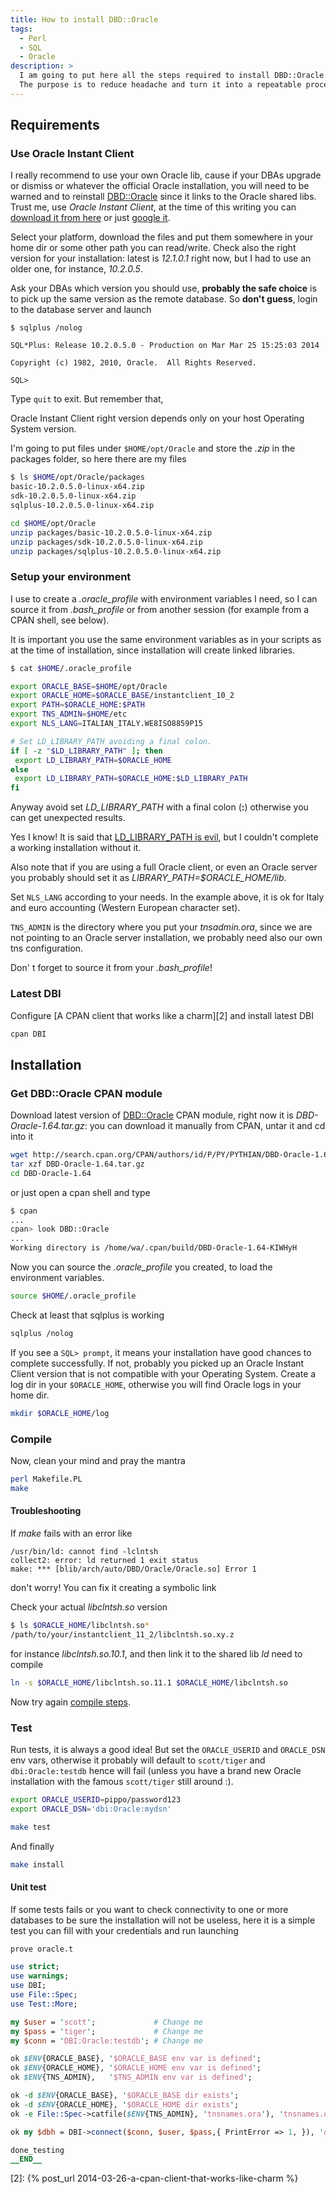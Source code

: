 ```yaml
---
title: How to install DBD::Oracle
tags:
  - Perl
  - SQL
  - Oracle
description: >
  I am going to put here all the steps required to install DBD::Oracle CPAN module, which is not a straightforward installation.
  The purpose is to reduce headache and turn it into a repeatable process.
---
```


## Requirements

### Use Oracle Instant Client

I really recommend to use your own Oracle lib, cause if your DBAs upgrade or dismiss or whatever the official Oracle installation, you will need to be warned and to reinstall [DBD::Oracle][1] since it links to the Oracle shared libs. Trust me, use *Oracle Instant Client*, at the time of this writing you can [download it from here](http://www.oracle.com/technetwork/database/features/instant-client/index-097480.html) or just [google it](https://www.google.com/?q=Oracle+Instant+Client+download).

Select your platform, download the files and put them somewhere in your home dir or some other path you can read/write. Check also the right version for your installation: latest is *12.1.0.1* right now, but I had to use an older one, for instance, *10.2.0.5*.

Ask your DBAs which version you should use, **probably the safe choice** is to pick up the same version as the remote database. So **don't guess**, login to the database server and launch

```
$ sqlplus /nolog

SQL*Plus: Release 10.2.0.5.0 - Production on Mar Mar 25 15:25:03 2014

Copyright (c) 1982, 2010, Oracle.  All Rights Reserved.

SQL>
```

Type `quit` to exit. But remember that,

<div class="paper info">Oracle Instant Client right version depends only on your host Operating System version.</div>

I'm going to put files under `$HOME/opt/Oracle` and store the *.zip* in the packages folder, so here there are my files

```bash
$ ls $HOME/opt/Oracle/packages
basic-10.2.0.5.0-linux-x64.zip
sdk-10.2.0.5.0-linux-x64.zip
sqlplus-10.2.0.5.0-linux-x64.zip
```

```bash
cd $HOME/opt/Oracle
unzip packages/basic-10.2.0.5.0-linux-x64.zip
unzip packages/sdk-10.2.0.5.0-linux-x64.zip
unzip packages/sqlplus-10.2.0.5.0-linux-x64.zip
```

### Setup your environment

I use to create a *.oracle_profile* with environment variables I need, so I can source it from *.bash_profile* or from another session (for example from a CPAN shell, see below).

<div class="paper warning">It is important you use the same environment variables as in your scripts as at the time of installation, since installation will create linked libraries.</div>

```bash
$ cat $HOME/.oracle_profile

export ORACLE_BASE=$HOME/opt/Oracle
export ORACLE_HOME=$ORACLE_BASE/instantclient_10_2
export PATH=$ORACLE_HOME:$PATH
export TNS_ADMIN=$HOME/etc
export NLS_LANG=ITALIAN_ITALY.WE8ISO8859P15

# Set LD_LIBRARY_PATH avoiding a final colon.
if [ -z "$LD_LIBRARY_PATH" ]; then
 export LD_LIBRARY_PATH=$ORACLE_HOME
else
 export LD_LIBRARY_PATH=$ORACLE_HOME:$LD_LIBRARY_PATH
fi
```

<div class="paper danger">Anyway avoid set <em>LD_LIBRARY_PATH</em> with a final colon (<strong>:</strong>) otherwise you can get unexpected results.</div>

Yes I know! It is said that [LD_LIBRARY_PATH is evil](https://blogs.oracle.com/ali/entry/avoiding_ld_library_path_the), but I couldn't complete a working installation without it.

<div class="paper info">
Also note that if you are using a full Oracle client, or even an Oracle server you probably should set it as <em>LIBRARY_PATH=$ORACLE_HOME/lib</em>.
</div>

Set `NLS_LANG` according to your needs. In the example above, it is ok for Italy and euro accounting (Western European character set).

`TNS_ADMIN` is the directory where you put your *tnsadmin.ora*, since we are not pointing to an Oracle server installation, we probably need also our own tns configuration.

<div class="paper warning">Don' t forget to source it from your <em>.bash_profile</em>!</div>

### Latest DBI

Configure [A CPAN client that works like a charm][2] and install latest DBI

```bash
cpan DBI
```

## Installation

### Get DBD::Oracle CPAN module

Download latest version of [DBD::Oracle][1] CPAN module, right now it is *DBD-Oracle-1.64.tar.gz*: you can download it manually from CPAN, untar it and cd into it

```bash
wget http://search.cpan.org/CPAN/authors/id/P/PY/PYTHIAN/DBD-Oracle-1.64.tar.gz
tar xzf DBD-Oracle-1.64.tar.gz
cd DBD-Oracle-1.64
```

or just open a cpan shell and type

```bash
$ cpan
...
cpan> look DBD::Oracle
...
Working directory is /home/wa/.cpan/build/DBD-Oracle-1.64-KIWHyH
```

Now you can source the *.oracle_profile* you created, to load the environment variables.

```bash
source $HOME/.oracle_profile
```

Check at least that sqlplus is working

```bash
sqlplus /nolog
```

If you see a `SQL> prompt`, it means your installation have good chances to complete successfully. If not, probably you picked up an Oracle Instant Client version that is not compatible with your Operating System.
Create a log dir in your `$ORACLE_HOME`, otherwise you will find Oracle logs in your home dir.

```bash
mkdir $ORACLE_HOME/log
```

### Compile

Now, clean your mind and pray the mantra

```bash
perl Makefile.PL
make
```

#### Troubleshooting

If *make* fails with an error like

```
/usr/bin/ld: cannot find -lclntsh
collect2: error: ld returned 1 exit status
make: *** [blib/arch/auto/DBD/Oracle/Oracle.so] Error 1
```

don't worry! You can fix it creating a symbolic link

Check your actual *libclntsh.so* version

```bash
$ ls $ORACLE_HOME/libclntsh.so*
/path/to/your/instantclient_11_2/libclntsh.so.xy.z
```

for instance *libclntsh.so.10.1*, and then link it to the shared lib *ld* need to compile

```bash
ln -s $ORACLE_HOME/libclntsh.so.11.1 $ORACLE_HOME/libclntsh.so
```

Now try again [compile steps](#compile).

### Test

Run tests, it is always a good idea! But set the `ORACLE_USERID` and  `ORACLE_DSN` env vars, otherwise it probably will default to `scott/tiger` and `dbi:Oracle:testdb` hence will fail (unless you have a brand new Oracle installation with the famous `scott/tiger` still around :).

```bash
export ORACLE_USERID=pippo/password123
export ORACLE_DSN='dbi:Oracle:mydsn'

make test
```

And finally

```bash
make install
```

#### Unit test

If some tests fails or you want to check connectivity to one or more databases to be sure the installation will not be useless, here it is a simple test you can fill with your credentials and run launching

```bash
prove oracle.t
```

```perl
use strict;
use warnings;
use DBI;
use File::Spec;
use Test::More;

my $user = 'scott';             # Change me
my $pass = 'tiger';             # Change me
my $conn = 'DBI:Oracle:testdb'; # Change me

ok $ENV{ORACLE_BASE}, '$ORACLE_BASE env var is defined';
ok $ENV{ORACLE_HOME}, '$ORACLE_HOME env var is defined';
ok $ENV{TNS_ADMIN},   '$TNS_ADMIN env var is defined';

ok -d $ENV{ORACLE_BASE}, '$ORACLE_BASE dir exists';
ok -d $ENV{ORACLE_HOME}, '$ORACLE_HOME dir exists';
ok -e File::Spec->catfile($ENV{TNS_ADMIN}, 'tnsnames.ora'), 'tnsnames.ora exists';

ok my $dbh = DBI->connect($conn, $user, $pass,{ PrintError => 1, }), 'database connection';

done_testing
__END__
```

[1]: https://metacpan.org/release/DBD-Oracle
[2]: {% post_url 2014-03-26-a-cpan-client-that-works-like-charm %}
